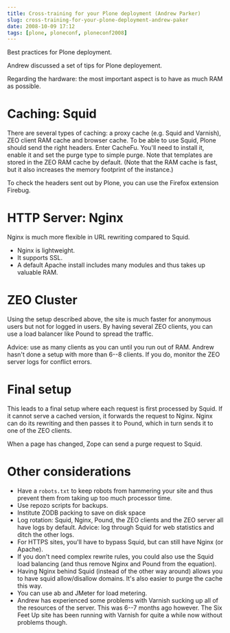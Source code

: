 ```yaml
---
title: Cross-training for your Plone deployment (Andrew Parker)
slug: cross-training-for-your-plone-deployment-andrew-paker
date: 2008-10-09 17:12
tags: [plone, ploneconf, ploneconf2008]
---
```


Best practices for Plone deployment.

Andrew discussed a set of tips for Plone deployement.

Regarding the hardware: the most important aspect is to have as much
RAM as possible.

# Caching: Squid

There are several types of caching: a proxy cache (e.g. Squid and
Varnish), ZEO client RAM cache and browser cache. To be able to use
Squid, Plone should send the right headers. Enter CacheFu. You'll need
to install it, enable it and set the purge type to simple purge. Note
that templates are stored in the ZEO RAM cache by default. (Note that
the RAM cache is fast, but it also increases the memory footprint of
the instance.)

To check the headers sent out by Plone, you can use the Firefox
extension Firebug.

# HTTP Server: Nginx

Nginx is much more flexible in URL rewriting compared to Squid.

- Nginx is lightweight.
- It supports SSL.
- A default Apache install includes many modules and thus takes up
  valuable RAM.

# ZEO Cluster

Using the setup described above, the site is much faster for anonymous
users but not for logged in users. By having several ZEO clients, you
can use a load balancer like Pound to spread the traffic.

Advice: use as many clients as you can until you run out of
RAM. Andrew hasn't done a setup with more than 6--8 clients. If you do,
monitor the ZEO server logs for conflict errors.

# Final setup

This leads to a final setup where each request is first processed by
Squid. If it cannot serve a cached version, it forwards the request to
Nginx. Nginx can do its rewriting and then passes it to Pound, which
in turn sends it to one of the ZEO clients.

When a page has changed, Zope can send a purge request to Squid.

# Other considerations

- Have a `robots.txt` to keep robots from hammering your site and thus
  prevent them from taking up too much processor time.
- Use repozo scripts for backups.
- Institute ZODB packing to save on disk space
- Log rotation: Squid, Nginx, Pound, the ZEO clients and the ZEO
  server all have logs by default. Advice: log through Squid for web
  statistics and ditch the other logs.
- For HTTPS sites, you'll have to bypass Squid, but can still have
  Nginx (or Apache).
- If you don't need complex rewrite rules, you could also use the
  Squid load balancing (and thus remove Nginx and Pound from the
  equation).
- Having Nginx behind Squid (instead of the other way around) allows
  you to have squid allow/disallow domains. It's also easier to purge
  the cache this way.
- You can use ab and JMeter for load metering.
- Andrew has experienced some problems with Varnish sucking up all of
  the resources of the server. This was 6--7 months ago however. The
  Six Feet Up site has been running with Varnish for quite a while now
  without problems though.
